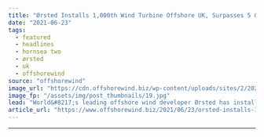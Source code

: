 ```yaml
---
title: "Ørsted Installs 1,000th Wind Turbine Offshore UK, Surpasses 5 GW Mark"
date: "2021-06-23"
tags: 
  - featured
  - headlines
  - hornsea two
  - ørsted
  - uk
  - offshorewind
source: "offshorewind"
image_url: "https://cdn.offshorewind.biz/wp-content/uploads/sites/2/2021/05/28115005/Orsted_First-Turbine-Installed-at-Hornsea-Two_.jpg"
image_fp: "/assets/img/post_thumbnails/19.jpg"
lead: "World&#8217;s leading offshore wind developer Ørsted has installed its 1,000th offshore wind turbine in"
article_url: "https://www.offshorewind.biz/2021/06/23/orsted-installs-1000th-wind-turbine-offshore-uk-surpasses-5-gw-mark/"
---
```


---
